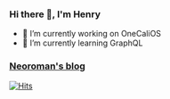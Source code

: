 ### Hi there 👋, I'm Henry
<!-- **neoroman/neoroman** is a ✨ _special_ ✨ repository because its `README.md` (this file) appears on your GitHub profile. -->

- 🔭 I’m currently working on OneCaliOS
- 🌱 I’m currently learning GraphQL

### [Neoroman's blog](https://neoroman.github.io)

[![Hits](https://hits.seeyoufarm.com/api/count/incr/badge.svg?url=https%3A%2F%2Fgithub.com%2Fneoroman%2Fhit-counter&count_bg=%2379C83D&title_bg=%23555555&icon=swift.svg&icon_color=%23FF852D&title=hits&edge_flat=false)](https://hits.seeyoufarm.com)

<!--
[![neoroman's GitHub stats](https://github-readme-stats.vercel.app/api?username=neoroman&theme=cobalt&count_private=true&show_icons=true)](https://github.com/neoroman/github-readme-stats)
[![Top Langs](https://github-readme-stats.vercel.app/api/top-langs/?username=neoroman&layout=compact&theme=dark)](https://github.com/neoroman/github-readme-stats)


**neoroman/neoroman** is a ✨ _special_ ✨ repository because its `README.md` (this file) appears on your GitHub profile.
[![neoroman's wakatime stats](https://github-readme-stats.vercel.app/api/wakatime?username=neoroman)](https://github.com/neoroman/github-readme-stats)

Here are some ideas to get you started:

- 🔭 I’m currently working on ...
- 🌱 I’m currently learning ...
- 👯 I’m looking to collaborate on ...
- 🤔 I’m looking for help with ...
- 💬 Ask me about ...
- 📫 How to reach me: ...
- 😄 Pronouns: ...
- ⚡ Fun fact: ...
-->
